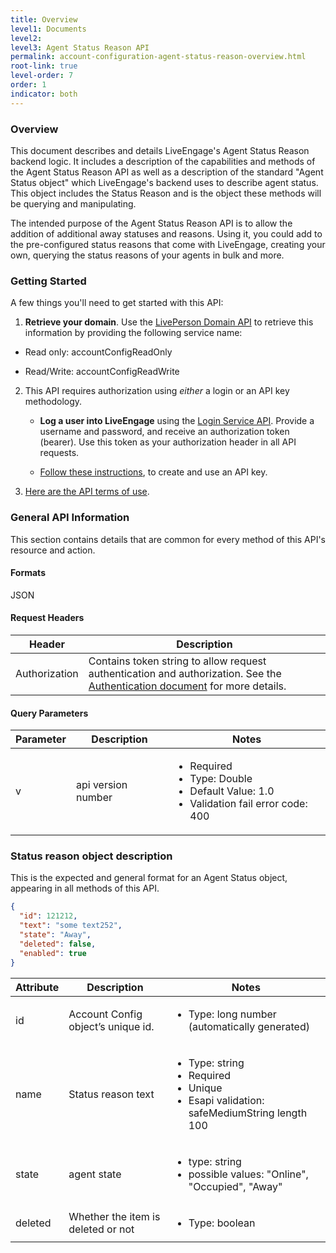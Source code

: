 ```yaml
---
title: Overview
level1: Documents
level2:
level3: Agent Status Reason API
permalink: account-configuration-agent-status-reason-overview.html
root-link: true
level-order: 7
order: 1
indicator: both
---
```


### Overview

This document describes and details LiveEngage's Agent Status Reason backend logic. It includes a description of the capabilities and methods of the Agent Status Reason API as well as a description of the standard "Agent Status object" which LiveEngage's backend uses to describe agent status. This object includes the Status Reason and is the object these methods will be querying and manipulating.

The intended purpose of the Agent Status Reason API is to allow the addition of additional away statuses and reasons. Using it, you could add to the pre-configured status reasons that come with LiveEngage, creating your own, querying the status reasons of your agents in bulk and more.

### Getting Started

A few things you'll need to get started with this API:

1. **Retrieve your domain**. Use the [LivePerson Domain API](https://developers.liveperson.com/agent-domain-domain-api.html) to retrieve this information by providing the following service name:

  * Read only: accountConfigReadOnly

  * Read/Write: accountConfigReadWrite

2. This API requires authorization using _either_ a login or an API key methodology.

    * **Log a user into LiveEngage** using the [Login Service API](https://developers.liveperson.com/login-getting-started.html). Provide a username and password, and receive an authorization token (bearer). Use this token as your authorization header in all API requests.

    * [Follow these instructions](https://developers.liveperson.com/guides-gettingstarted.html), to create and use an API key.

3. [Here are the API terms of use](https://www.liveperson.com/policies/apitou).

### General API Information

This section contains details that are common for every method of this API's resource and action.

#### Formats

JSON

#### Request Headers

| Header | Description |
| --- | --- |
|Authorization |Contains token string to allow request authentication and authorization. See the [Authentication document](https://developers.liveperson.com/guides-authentication-introduction.html) for more details. |

#### Query Parameters

|Parameter | Description | Notes|
|--- | --- | ---|
|v | api version number|<ul><li> Required </li><li>Type: Double </li><li>Default Value: 1.0</li><li> Validation fail error code: 400</li></ul>|

### Status reason object description

This is the expected and general format for an Agent Status object, appearing in all methods of this API.

```json
{
  "id": 121212,
  "text": "some text252",
  "state": "Away",
  "deleted": false,  
  "enabled": true
}
```

|Attribute | Description | Notes|
|--- | --- | ---|
|id | Account Config object’s unique id. | <ul><li>Type: long number (automatically generated)</li></ul>|
|name | Status reason text | <ul><li>Type: string</li><li>Required</li><li>Unique</li><li>Esapi validation: safeMediumString length 100</li></ul>|
|state | agent state | <ul><li>type: string</li><li>possible values: "Online", "Occupied", "Away"</li></ul></li></ul>|
|deleted | Whether the item is deleted or not  | <ul><li>Type: boolean</li></ul>|
